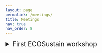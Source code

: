```yaml
---
layout: page
permalink: /meetings/
title: Meetings
nav: true
nav_order: 8
---
```


<details>
<summary style="font-size:1.5em">First ECOSustain workshop</summary>
<p>The seventh (and last!) INCT workshop is coming! In tandem with the First ECOSustain workshop, members of both projects will get together on September 1-4 at the <a href="http://interscity.org/events/members-interscity-together-itamambuca-eco-resort-fifth-inct-workshop/">Itamambuca Eco Resort</a> (Ubatuba &#8211; SP) to present the recent achievements of the project and discuss future directions and integration among researchers. The proposed program is presented below:</p>
<table id="seventh-inct-table" cellspacing="0" border="1" cellpadding="0" style="background-color:--global-bg-color; color:--global-text-color">
<colgroup>
<col width="120"></colgroup>
<colgroup width="600"></colgroup>
<tr>
<td colspan=2 height="17" align="center" valign="middle" style="background-color:#000000;"><span style="color:#FFFFFF"><b>Day 1 &#8211; Sunday, September 1, 2024</b></span></td>
</tr>
<tr style="background-color:#CCCCCC;color:#222">
<td><b>13:30 &#8211; 15:30</b></td>
<td><b>Check-in</b></td>
</tr>
<tr style="color:#fa0a0a">
<td><b>15:30 &#8211; 16:30</b></td>
<td><b>Opening</b></td>
</tr>
<tr style="color:#fa0a0a">
<td><b>16:30 &#8211; 18:30</b></td>
<td><a href="https://drive.google.com/drive/folders/1T4L-x90Sqh37L3rbu9p9l5HJ7S3kx50M" target="_blank"><b>Session 1 &#8211; Smart cities (chair: Fábio Costa)</b></a></td>
</tr>
<tr>
<td rowspan=6></td>
<td>Mobilidade sob Demanda Integrada ao Transporte Público &#8211; Raphael Yokoingawa de Camargo (UFABC)</td>
</tr>
<tr>
<td>Blockchain-based Decentralized Identity Management for Smart Cities &#8211; André Luiz Almeida Cardoso (UFMA)</td>
</tr>
<tr>
<td>Accelerating Large Scale Smart Cities Simulations &#8211; Francisco Wallison Carlos Rocha (USP)</td>
</tr>
<tr>
<td>Expectativas e atividades de elevação de TRL da plataforma Interscity &#8211; Matheus Jacon Pereira (IPT)</td>
</tr>
<tr>
<td>Algoritmos de Roteamento para Sistema de Veículos Sob Demanda para a Última Milha &#8211; Gabriel Schwartz (USP)</td>
</tr>
<tr>
<td>Smart Grids &#8211; Lucas Seiki Oshiro (USP)</td>
</tr>
<tr>
<td><b>18:30 &#8211; 19:30</b></td>
<td>High Impact Research and EcoSustain Subprojects &#8211; Fabio Kon (IME/USP)</td>
</tr>
<tr style="background-color:#CCCCCC;color:#222">
<td><b>19:30 &#8211; 21:00</b></td>
<td><b>Dinner</b></td>
</tr>
<tr>
<td colspan=2 height="17" align="center" valign="middle" style="background-color:#000000;"><span style="color:#FFFFFF"><b>Day 2 &#8211; Monday, September 2, 2024</b></span></td>
</tr>
<tr style="background-color:#CCCCCC;color:#222">
<td><b>08:00 &#8211; 09:00</b></td>
<td><b>Breakfast</b></td>
</tr>
<tr style="color:#fa0a0a">
<td><b>9:00 &#8211; 11:00</b></td>
<td><a href="https://drive.google.com/drive/folders/1D36w3kaVx0mIcuxxKnIia6QRzyw3p5Iv" target="_blank"><b>Session 2 &#8211; Computer networking and distributed systems (chair: Luiz Bittencourt)</b></a></td>
</tr>
<tr>
<td rowspan=5></td>
<td>Energy-aware management of HPC/AI workflows &#8211; Lucas de Sousa Rosa (USP)</td>
</tr>
<tr>
<td>Dyssect: Dynamic Scaling of Stateful Network Functions &#8211; Fabricio Barbosa de Carvalho (UFMS)</td>
</tr>
<tr>
<td>Digital Twins de Sistemas Computacionais &#8211; Luiz Fernando Bittencourt (UNICAMP)</td>
</tr>
<tr>
<td>Using Multicast Network Slices in Edge Environments &#8211; Jose Aparecido Carrilho (UNICAMP)</td>
</tr>
<tr>
<td>Dynamic Hardware Customisation for Mobile Users in FPGA-accelerated Edge Infrastructures &#8211; Diogo Machado Gonçalves (UNICAMP)</td>
</tr>
<tr style="background-color:#CCCCCC;color:#222">
<td><b>11:00 &#8211; 12:30</b></td>
<td><b>Discussion Groups</b></td>
</tr>
<tr style="background-color:#CCCCCC;color:#222">
<td><b>12:30 &#8211; 13:30</b></td>
<td><b>Lunch</b></td>
</tr>
<tr style="background-color:#CCCCCC;color:#222">
<td><b>13:30 &#8211; 16:00</b></td>
<td><b>Science on the Beach</b></td>
</tr>
<tr style="background-color:#CCCCCC;color:#222">
<td><b>16:00 &#8211; 16:30</b></td>
<td><b>Coffee Break</b></td>
</tr>
<tr style="color:#fa0a0a">
<td><b>16:30 &#8211; 18:30</b></td>
<td><a href="https://drive.google.com/drive/folders/1q4VecuApLsR1_U1jeQ_s-68nb_2zAg5s" target="_blank"><b>Session 3 &#8211; Cybersecurity and secure systems (chair: Francisco Silva e Silva)</b></a></td>
</tr>
<tr>
<td rowspan=5></td>
<td>Gestão de Identidade e Segurança para a Plataforma InterSCity &#8211; Francisco José da Silva e Silva (UFMA)</td>
</tr>
<tr>
<td>Provas de conhecimento zero &#8211; Arlindo Flavio da Conceição (UNIFESP)</td>
</tr>
<tr>
<td>Nuvens Veiculares para Processamento de Tarefas &#8211; Edmundo Roberto Mauro Madeira (UNICAMP)</td>
</tr>
<tr>
<td>Abrindo a Caixa-Preta &#8212; Aplicando IA Explicável para Aprimorar a Detecção de Sequestros de Prefixo &#8211; Adriano Bastos de Carvalho (UFMS)</td>
</tr>
<tr>
<td>Mapping and Mitigating Bottlenecks in the Linux kernel Contribution Model &#8211; David de Barros Tadokoro (USP)</td>
</tr>
<tr style="background-color:#CCCCCC;color:#222">
<td><b>18:30 &#8211; 19:30</b></td>
<td><b>Relationship with governments &#8211; SEMAS-PA (Antônio Abelém)</b></td>
</tr>
<tr style="color:#fa0a0a">
<td><b>19:30 &#8211; 21:00</b></td>
<td><b>Dinner</b></td>
</tr>
<tr>
<td colspan=2 height="17" align="center" valign="middle" style="background-color:#000000;"><span style="color:#FFFFFF"><b>Day 3 &#8211; Tuesday, September 3, 2024</b></span></td>
</tr>
<tr style="background-color:#CCCCCC;color:#222">
<td><b>08:00 &#8211; 09:00</b></td>
<td><b>Breakfast</b></td>
</tr>
<tr style="color:#fa0a0a">
<td><b>09:00 &#8211; 11:00</b></td>
<td><a href="https://drive.google.com/drive/folders/1PvrdfGP524Vd_3PZHmHESGfJLd5hi6wm" target="_blank"><b>Session 4 &#8211; AI and data science (chair: Miguel Elias Mitre Campista)</b></a></td>
</tr>
<tr>
<td rowspan=5></td>
<td>Heuristics vs ML for UAV swarm movement coordination and trajectory optimization &#8211; Markus Endler (PUC-Rio)</td>
</tr>
<tr>
<td>Experimentação para embasamento de políticas públicas &#8211; Fabio Kon (USP)</td>
</tr>
<tr>
<td>Detecção de Discurso de Ódio e Discriminação Algorítmica: Uma Avaliação Sobre Modelos de Atenção &#8211; Cássia Claudiane Silva da Rosa (UFMS)</td>
</tr>
<tr>
<td>Aprendizado Federado: Análise sobre a influência do sincronismo &#8211; Maria Victoria França Silva Ramos (UFRJ)</td>
</tr>
<tr>
<td>Em direção ao enriquecimento semântico dos dados do CulturaEduca &#8211; Vitor Pinheiro de Almeida (PUC-Rio)</td>
</tr>
<tr style="background-color:#CCCCCC;color:#222">
<td><b>11:00 &#8211; 12:30</b></td>
<td><b>Discussion Groups</b></td>
</tr>
<tr style="background-color:#CCCCCC;color:#222">
<td><b>12:30 &#8211; 13:30</b></td>
<td><b>Lunch</b></td>
</tr>
<tr style="background-color:#CCCCCC;color:#222">
<td><b>13:30 &#8211; 16:00</b></td>
<td><b>Science on the Beach</b></td>
</tr>
<tr style="background-color:#CCCCCC;color:#222">
<td><b>16:00 &#8211; 16:30</b></td>
<td><b>Coffee Break</b></td>
</tr>
<tr style="color:#fa0a0a">
<td><b>16:30 &#8211; 18:30</b></td>
<td><a href="https://drive.google.com/drive/folders/1UagBuKirRd-3Jpwm96bsDXLNLHP1rKa6" target="_blank"><b>Session 5 &#8211; Sustainability and environment (chair: Ronaldo Alves Ferreira)</b></a></td>
</tr>
<tr>
<td rowspan=5></td>
<td>Projeto ForestEyes &#8211; desenvolvimentos atuais e trabalhos futuros &#8211; Alvaro Luiz Fazenda (UNIFESP)</td>
</tr>
<tr>
<td>Smart Quantum Technologies in the Amazon &#8211; Diego Medeiros de Abreu (UFPA)</td>
</tr>
<tr>
<td>Campanhas de Ciência Cidadã na Detecção de Desmatamento na Amazônia Legal Brasileira &#8211; Hugo Resende (UNIFESP)</td>
</tr>
<tr>
<td>A Satellite Band Selection Framework for Amazon Forest Deforestation Detection Task &#8211; Eduardo Bouhid Neto (UNIFESP)</td>
</tr>
<tr>
<td>Construindo sistemas de transporte resilientes às mudanças climáticas &#8211; Roberto Speicys Cardoso (Scipopulis)</td>
</tr>
<tr>
<td><b>18:30 &#8211; 21:00</b></td>
<td><b>Dinner on the Deck</b></td>
</tr>
<tr>
<td colspan=2 height="17" align="center" valign="middle" style="background-color:#000000;"><span style="color:#FFFFFF"><b>Day 4 &#8211; Wednesday, September 4, 2024</b></span></td>
</tr>
<tr style="background-color:#CCCCCC;color:#222">
<td><b>08:00 &#8211; 09:00</b></td>
<td><b>Breakfast</b></td>
</tr>
<tr style="color:#fa0a0a">
<td><b>09:00 &#8211; 11:00</b></td>
<td><a href="https://drive.google.com/drive/folders/14-pmrOc01jL7-_EFTOp8fLwdSGcU3ugK" target="_blank"><b>Session 6 – Smart systems and green computing (chair: Markus Endler)</b></a></td>
</tr>
<tr>
<td rowspan=5></td>
<td>Software modeling techniques specific to the context of IoT: a systematic mapping &#8211; Rodrigo do Nascimento Siqueira (UFMA)</td>
</tr>
<tr>
<td>Digital twins of self-adaptive software systems &#8211; Fábio M. Costa (UFG)</td>
</tr>
<tr>
<td>Uma técnica de agrupamento de requisitos funcionais para software de IoT &#8211; Bruno Carvalho da Silva (UFMA)</td>
</tr>
<tr>
<td>Green/Sustainable DevOps &#8211; Darwish Ahmad Herati (USP)</td>
</tr>
<tr>
<td>Sensoriamento Quântico e suas aplicações no contexto do projeto &#8211; Antônio Abelém e Diego Medeiros de Abreu (UFPA)</td>
</tr>
<tr style="background-color:#CCCCCC;color:#222">
<td><b>11:00 &#8211; 12:30</b></td>
<td><b>Discussion Groups</b></td>
</tr>
<tr style="background-color:#CCCCCC;color:#222">
<td><b>12:30 &#8211; 13:30</b></td>
<td><b>Checkout / Lunch</b></td>
</tr>
</table>
</details>
<style>
#seventh-inct-table a {
color:unset !important;
text-decoration: underline
}
</style>
